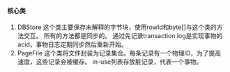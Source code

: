 #### 核心类

1. DBStore
    这个类主要保存未解释的字节块，使用rowId和byte[]与这个类的方法交互。
    所有的方法都是同步的。
    通过先记录transaction log是实现事物的acid，事物日志定期同步然后重新开始。
2. PageFile 
    这个类将文件封装为记录集合。每条记录有一个物理ID，为了提高速度，这些记录会被缓存。
    in-use列表存放脏记录，代表一个事物。